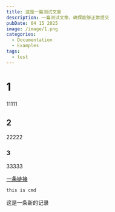 ```yaml
---
title: 这是一篇测试文章
description: 一篇测试文章，确保能够正常提交
pubDate: 04 15 2025
image: /image/1.png
categories:
  - Documentation
  - Examples
tags:
  - test
---
```


# 1

11111

## 2

22222

### 3

33333

[一条链接](https://space.bilibili.com/322071443)

```cmd
this is cmd
```

这是一条新的记录

